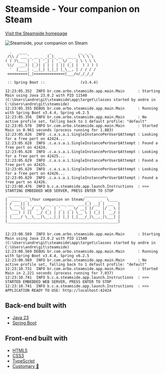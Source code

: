 # Steamside - Your companion on Steam

[Visit the Steamside homepage](https://arboliveira.github.io/steamside/ "Steamside")   

![Steamside, your companion on Steam](https://arboliveira.github.io/steamside/steamside.png "Steamside, your companion on Steam")  

```
  .   ____          _            __ _ _
 /\\ / ___'_ __ _ _(_)_ __  __ _ \ \ \ \
( ( )\___ | '_ | '_| | '_ \/ _` | \ \ \ \
 \\/  ___)| |_)| | | | | || (_| |  ) ) ) )
  '  |____| .__|_| |_|_| |_\__, | / / / /
 =========|_|==============|___/=/_/_/_/

 :: Spring Boot ::                (v3.4.4)

12:23:05.352  INFO br.com.arbo.steamside.app.main.Main      : Starting Main using Java 23.0.2 with PID 11540 (C:\Users\andre\git\steamside\app\target\classes started by andre in C:\Users\andre\git\steamside)
12:23:05.355 DEBUG br.com.arbo.steamside.app.main.Main      : Running with Spring Boot v3.4.4, Spring v6.2.5
12:23:05.356  INFO br.com.arbo.steamside.app.main.Main      : No active profile set, falling back to 1 default profile: "default"
12:23:05.578  INFO br.com.arbo.steamside.app.main.Main      : Started Main in 0.961 seconds (process running for 1.883)
12:23:05.626  INFO .c.a.s.a.i.SingleInstancePerUser$Attempt : Looking for a free port on 42424...
12:23:05.628  INFO .c.a.s.a.i.SingleInstancePerUser$Attempt : Found a free port on 42424.
12:23:05.628  INFO .c.a.s.a.i.SingleInstancePerUser$Attempt : Looking for a free port on 42425...
12:23:05.629  INFO .c.a.s.a.i.SingleInstancePerUser$Attempt : Found a free port on 42425.
12:23:05.629  INFO .c.a.s.a.i.SingleInstancePerUser$Attempt : Looking for a free port on 42426...
12:23:05.629  INFO .c.a.s.a.i.SingleInstancePerUser$Attempt : Found a free port on 42426.
12:23:08.476  INFO b.c.a.steamside.app.launch.Instructions  : >>> STARTING EMBEDDED WEB SERVER, PRESS ENTER TO STOP
 __________                         __________  
|  ____  _ \Your companion on Steam/ _     _  \____ 
| / ___|| |_ ___  __ _ _ __ ___  ___(_) __| | ___  |
| \___ \| __/ _ \/ _` | '_ ` _ \/ __| |/ _` |/ _ \ |
|  ___) | ||  __/ (_| | | | | | \__ \ | (_| |  __/ |
| |____/ \__\___|\__,_|_| |_| |_|___/_|\__,_|\___| |
|__________________________________________________|
 
 
12:23:08.569  INFO br.com.arbo.steamside.app.main.Main      : Starting Main using Java 23.0.2 with PID 11540 (C:\Users\andre\git\steamside\app\target\classes started by andre in C:\Users\andre\git\steamside)
12:23:08.569 DEBUG br.com.arbo.steamside.app.main.Main      : Running with Spring Boot v3.4.4, Spring v6.2.5
12:23:08.569  INFO br.com.arbo.steamside.app.main.Main      : No active profile set, falling back to 1 default profile: "default"
12:23:10.731  INFO br.com.arbo.steamside.app.main.Main      : Started Main in 2.221 seconds (process running for 7.037)
12:23:10.741  INFO b.c.a.steamside.app.launch.Instructions  : >>> STARTED EMBEDDED WEB SERVER, PRESS ENTER TO STOP
12:23:10.741  INFO b.c.a.steamside.app.launch.Instructions  : >>> APPLICATION READY TO USE: http://localhost:42424
```

## Back-end built with
- [Java 23](https://www.java.com)
- [Spring Boot](https://spring.io/projects/spring-boot)
## Front-end built with
- [HTML5](https://www.w3.org/TR/html5/)
- [CSS3](https://www.w3.org/Style/CSS/)
- [TypeScript](https://www.typescriptlang.org/)
- [Customary 👵](https://customaryjs.github.io/) 
